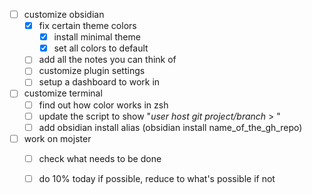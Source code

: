- [ ] customize obsidian
	- [x] fix certain theme colors
		- [x] install minimal theme
		- [x] set all colors to default
	- [ ] add all the notes you can think of
	- [ ] customize plugin settings
	- [ ] setup a dashboard to work in

- [ ] customize terminal
	- [ ] find out how color works in zsh
	- [ ] update the script to show "*user*  *host*  *git project/branch* > "
	- [ ] add obsidian install alias (obsidian install name_of_the_gh_repo)

- [ ] work on mojster
	- [ ] check what needs to be done
	- [ ] do 10% today if possible, reduce to what's possible if not

